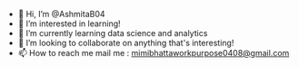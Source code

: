 - 👋 Hi, I’m @AshmitaB04
- 👀 I’m interested in learning!
- 🌱 I’m currently learning data science and analytics
- 💞️ I’m looking to collaborate on anything that's interesting!
- 📫 How to reach me mail me : mimibhattaworkpurpose0408@gmail.com

<!---
AshmitaB04/AshmitaB04 is a ✨ special ✨ repository because its `README.md` (this file) appears on your GitHub profile.
You can click the Preview link to take a look at your changes.
--->
